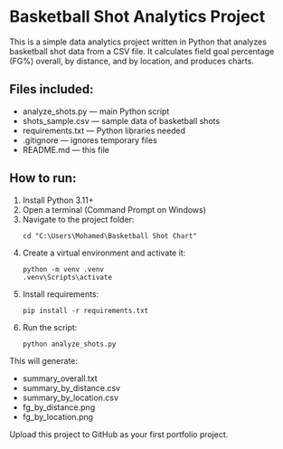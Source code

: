 
# Basketball Shot Analytics Project

This is a simple data analytics project written in Python that analyzes basketball shot data from a CSV file.
It calculates field goal percentage (FG%) overall, by distance, and by location, and produces charts.

## Files included:
- analyze_shots.py — main Python script
- shots_sample.csv — sample data of basketball shots
- requirements.txt — Python libraries needed
- .gitignore — ignores temporary files
- README.md — this file

## How to run:
1. Install Python 3.11+
2. Open a terminal (Command Prompt on Windows)
3. Navigate to the project folder:
   ```
   cd "C:\Users\Mohamed\Basketball Shot Chart"
   ```
4. Create a virtual environment and activate it:
   ```
   python -m venv .venv
   .venv\Scripts\activate
   ```
5. Install requirements:
   ```
   pip install -r requirements.txt
   ```
6. Run the script:
   ```
   python analyze_shots.py
   ```

This will generate:
- summary_overall.txt
- summary_by_distance.csv
- summary_by_location.csv
- fg_by_distance.png
- fg_by_location.png

Upload this project to GitHub as your first portfolio project.
